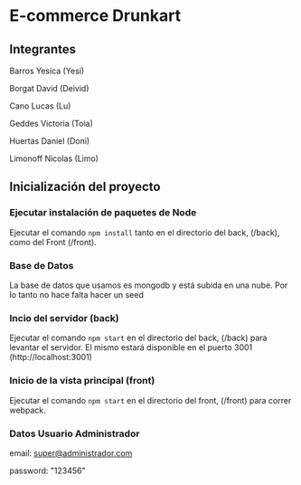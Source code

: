 # E-commerce Drunkart

## Integrantes
Barros Yesica (Yesi)

Borgat David (Deivid)

Cano Lucas (Lu)

Geddes Victoria (Toia)

Huertas Daniel (Doni)

Limonoff Nicolas (Limo)

## Inicialización del proyecto

### Ejecutar instalación de paquetes de Node
Ejecutar el comando `npm install` tanto en el directorio del back, (/back), como del Front (/front).

### Base de Datos
La base de datos que usamos es mongodb y está subida en una nube. Por lo tanto no hace falta hacer un seed

### Incio del servidor (back)
Ejecutar el comando `npm start` en el directorio del back, (/back) para levantar el servidor. El mismo estará disponible en el puerto 3001 (http://localhost:3001)

### Inicio de la vista principal (front)
Ejecutar el comando `npm start` en el directorio del front, (/front) para correr webpack.

### Datos Usuario Administrador
email: super@administrador.com

password: "123456"
